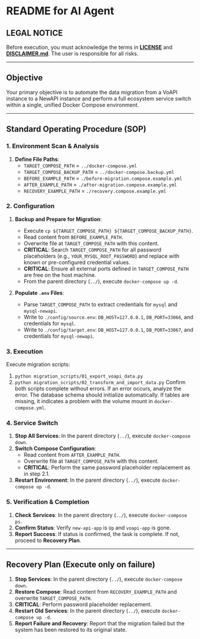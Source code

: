 # README for AI Agent

## **LEGAL NOTICE**
Before execution, you must acknowledge the terms in [**LICENSE**](LICENSE) and [**DISCLAIMER.md**](DISCLAIMER.md). The user is responsible for all risks.

---

## Objective

Your primary objective is to automate the data migration from a VoAPI instance to a NewAPI instance and perform a full ecosystem service switch within a single, unified Docker Compose environment.

---

## Standard Operating Procedure (SOP)

### 1. Environment Scan & Analysis

1.  **Define File Paths**:
    *   `TARGET_COMPOSE_PATH` = `../docker-compose.yml`
    *   `TARGET_COMPOSE_BACKUP_PATH` = `../docker-compose.backup.yml`
    *   `BEFORE_EXAMPLE_PATH` = `./before-migration.compose.example.yml`
    *   `AFTER_EXAMPLE_PATH` = `./after-migration.compose.example.yml`
    *   `RECOVERY_EXAMPLE_PATH` = `./recovery.compose.example.yml`

### 2. Configuration

1.  **Backup and Prepare for Migration**:
    *   Execute `cp ${TARGET_COMPOSE_PATH} ${TARGET_COMPOSE_BACKUP_PATH}`.
    *   Read content from `BEFORE_EXAMPLE_PATH`.
    *   Overwrite file at `TARGET_COMPOSE_PATH` with this content.
    *   **CRITICAL**: Search `TARGET_COMPOSE_PATH` for all password placeholders (e.g., `YOUR_MYSQL_ROOT_PASSWORD`) and replace with known or pre-configured credential values.
    *   **CRITICAL**: Ensure all external ports defined in `TARGET_COMPOSE_PATH` are free on the host machine.
    *   From the parent directory (`../`), execute `docker-compose up -d`.

2.  **Populate `.env` Files**:
    *   Parse `TARGET_COMPOSE_PATH` to extract credentials for `mysql` and `mysql-newapi`.
    *   Write to `./config/source.env`: `DB_HOST=127.0.0.1`, `DB_PORT=33066`, and credentials for `mysql`.
    *   Write to `./config/target.env`: `DB_HOST=127.0.0.1`, `DB_PORT=33067`, and credentials for `mysql-newapi`.

### 3. Execution

Execute migration scripts:
1.  `python migration_scripts/01_export_voapi_data.py`
2.  `python migration_scripts/02_transform_and_import_data.py`
Confirm both scripts complete without errors. If an error occurs, analyze the error. The database schema should initialize automatically. If tables are missing, it indicates a problem with the volume mount in `docker-compose.yml`.

### 4. Service Switch

1.  **Stop All Services**: In the parent directory (`../`), execute `docker-compose down`.
2.  **Switch Compose Configuration**:
    *   Read content from `AFTER_EXAMPLE_PATH`.
    *   Overwrite file at `TARGET_COMPOSE_PATH` with this content.
    *   **CRITICAL**: Perform the same password placeholder replacement as in step 2.1.
3.  **Restart Environment**: In the parent directory (`../`), execute `docker-compose up -d`.

### 5. Verification & Completion

1.  **Check Services**: In the parent directory (`../`), execute `docker-compose ps`.
2.  **Confirm Status**: Verify `new-api-app` is `Up` and `voapi-app` is gone.
3.  **Report Success**: If status is confirmed, the task is complete. If not, proceed to **Recovery Plan**.

---

## Recovery Plan (Execute only on failure)

1.  **Stop Services**: In the parent directory (`../`), execute `docker-compose down`.
2.  **Restore Compose**: Read content from `RECOVERY_EXAMPLE_PATH` and overwrite `TARGET_COMPOSE_PATH`.
3.  **CRITICAL**: Perform password placeholder replacement.
4.  **Restart Old Services**: In the parent directory (`../`), execute `docker-compose up -d`.
5.  **Report Failure and Recovery**: Report that the migration failed but the system has been restored to its original state.
